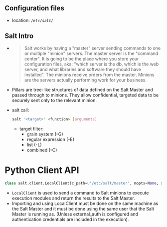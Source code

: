 ## Configuration files

- location: _`/etc/salt/`_

## Salt Intro

- > Salt works by having a "master" server sending commands to one or multiple "minion" servers. The master server is the "command center". It is going to be the place where you store your configuration files, aka: "which server is the db, which is the web server, and what libraries and software they should have installed". The minions receive orders from the master. Minions are the servers actually performing work for your business.
- Pillars are tree-like structures of data defined on the Salt Master and passed through to minions. They allow confidential, targeted data to be securely sent only to the relevant minion.

- salt call:
    ```bash
    salt '<target>' <function> [arguments]
    ```

    - target filter:
        - grain system (-G)
        - regular expression (-E)
        - list (-L)
        - combined (-C)

# Python Client API

```python
class salt.client.LocalClient(c_path=u'/etc/salt/master', mopts=None, skip_perm_errors=False, io_loop=None, keep_loop=False, auto_reconnect=False)
```
- `LocalClient` is used to send a command to Salt minions to execute execution modules and return the results to the Salt Master.
- Importing and using LocalClient must be done on the same machine as the Salt Master and it must be done using the same user that the Salt Master is running as. (Unless external_auth is configured and authentication credentials are included in the execution).